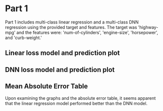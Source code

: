 # Part 1
Part 1 includes multi-class linear regression and a multi-class DNN regression using the provided target and features. The target was 'highway-mpg' and the features were: 'num-of-cylinders', 'engine-size', 'horsepower', and 'curb-weight.'

## Linear loss model and prediction plot

## DNN loss model and prediction plot

## Mean Absolute Error Table

Upon examining the graphs and the absolute error table, it seems apparent that the linear regression model performed better than the DNN model.
